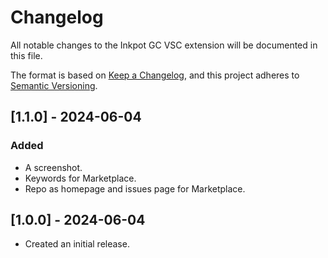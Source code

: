 # Changelog

All notable changes to the Inkpot GC VSC extension will be documented in this file.

The format is based on [Keep a Changelog](https://keepachangelog.com/en/1.1.0/),
and this project adheres to [Semantic Versioning](https://semver.org/spec/v2.0.0.html).

## [1.1.0] - 2024-06-04

### Added
- A screenshot.
- Keywords for Marketplace.
- Repo as homepage and issues page for Marketplace.

## [1.0.0] - 2024-06-04

- Created an initial release.
